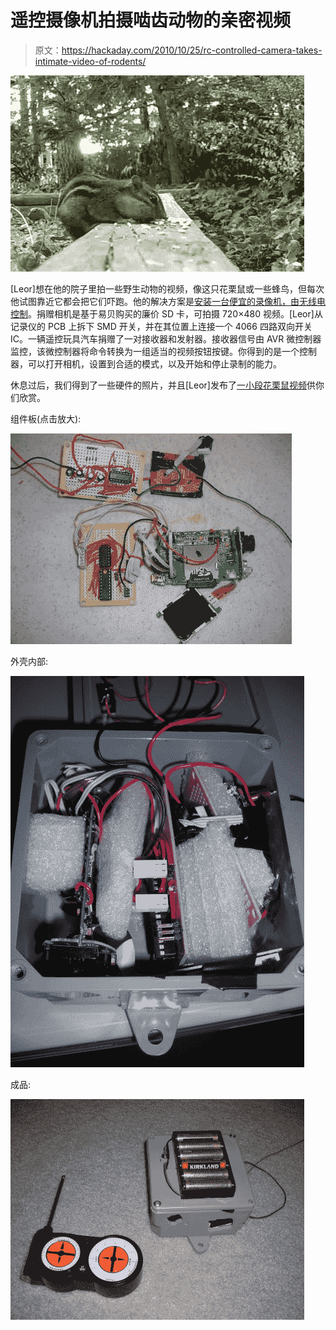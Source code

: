 # 遥控摄像机拍摄啮齿动物的亲密视频

> 原文：<https://hackaday.com/2010/10/25/rc-controlled-camera-takes-intimate-video-of-rodents/>

![](img/7c699d8c037ff1d9cc3d692d54ff5173.png "rc-camcorder")

[Leor]想在他的院子里拍一些野生动物的视频，像这只花栗鼠或一些蜂鸟，但每次他试图靠近它都会把它们吓跑。他的解决方案是[安装一台便宜的录像机，由无线电控制](http://www.mediafire.com/?3ecvojgpvw41j0z)。捐赠相机是基于易贝购买的廉价 SD 卡，可拍摄 720×480 视频。[Leor]从记录仪的 PCB 上拆下 SMD 开关，并在其位置上连接一个 4066 四路双向开关 IC。一辆遥控玩具汽车捐赠了一对接收器和发射器。接收器信号由 AVR 微控制器监控，该微控制器将命令转换为一组适当的视频按钮按键。你得到的是一个控制器，可以打开相机，设置到合适的模式，以及开始和停止录制的能力。

休息过后，我们得到了一些硬件的照片，并且[Leor]发布了[一小段花栗鼠视频](http://www.dropshots.com/nobody102#date/2008-01-01/12:07:18)供你们欣赏。

组件板(点击放大):

[![](img/7b2305d2b55dd9d40ee9c83f93c825ce.png "rc-video-component-boards.jpg")](http://hackaday.com/wp-content/uploads/2010/10/rc-video-component-boards-jpg.jpeg)

外壳内部:

![](img/81b01facafaef9c164415c04da5dc021.png "rc-video-enclosure")

成品:

![](img/f1dbc5843b6b3222d18bf3e04fc52766.png "rc-video-finished-product")